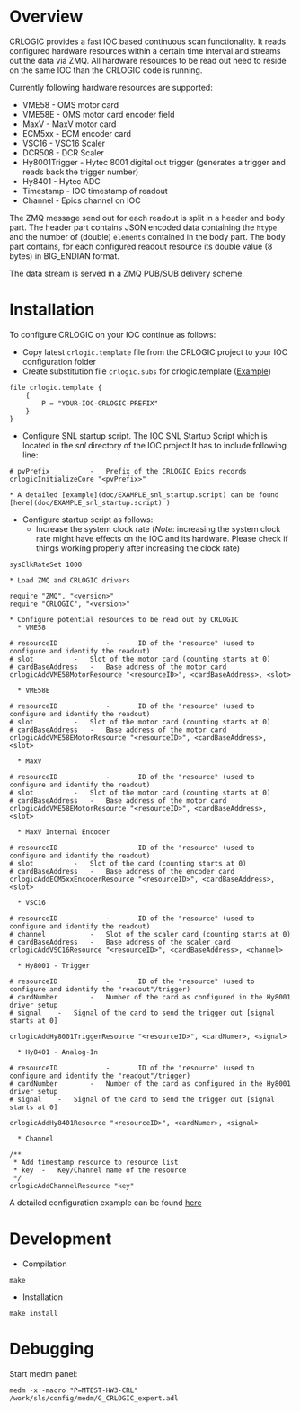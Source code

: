 # Overview
CRLOGIC provides a fast IOC based continuous scan functionality. It reads configured hardware resources within a certain
time interval and streams out the data via ZMQ. All hardware resources to be read out need to reside on the same IOC than the CRLOGIC code is running.


Currently following hardware resources are supported:

  * VME58 - OMS motor card
  * VME58E - OMS motor card encoder field
  * MaxV - MaxV motor card
  * ECM5xx - ECM encoder card
  * VSC16 - VSC16 Scaler
  * DCR508 - DCR Scaler
  * Hy8001Trigger - Hytec 8001 digital out trigger (generates a trigger and reads back the trigger number)
  * Hy8401 - Hytec ADC
  * Timestamp - IOC timestamp of readout
  * Channel - Epics channel on IOC 

The ZMQ message send out for each readout is split in a header and body part. The header part contains JSON encoded data containing the `htype` and the number of (double) `elements`
contained in the body part. The body part contains, for each configured readout resource its double value (8 bytes) in BIG_ENDIAN format.

The data stream is served in a ZMQ PUB/SUB delivery scheme.


# Installation
To configure CRLOGIC on your IOC continue as follows:

  * Copy latest `crlogic.template` file from the CRLOGIC project to your IOC configuration folder
  * Create substitution file `crlogic.subs` for crlogic.template ([Example](doc/EXAMPLE_crlogic.subs))
 
```
file crlogic.template {
	{
		P = "YOUR-IOC-CRLOGIC-PREFIX"
	} 
} 
```

  * Configure SNL startup script. The IOC SNL Startup Script which is located in the *snl* directory of the IOC project.It has to include following line:

```
# pvPrefix			-	Prefix of the CRLOGIC Epics records
crlogicInitializeCore "<pvPrefix>"
```
  
    * A detailed [example](doc/EXAMPLE_snl_startup.script) can be found [here](doc/EXAMPLE_snl_startup.script) )

  * Configure startup script as follows:
    * Increase the system clock rate (*Note*: increasing the system clock rate might have effects on the IOC and its hardware. Please check if things working properly after increasing the clock rate)
    
```
sysClkRateSet 1000
```
    
    * Load ZMQ and CRLOGIC drivers
    
```
require "ZMQ", "<version>"
require "CRLOGIC", "<version>"
```
    
    * Configure potential resources to be read out by CRLOGIC
      * VME58
      
```
# resourceID            -       ID of the "resource" (used to configure and identify the readout)
# slot			-	Slot of the motor card (counting starts at 0)
# cardBaseAddress	-	Base address of the motor card
crlogicAddVME58MotorResource "<resourceID>", <cardBaseAddress>, <slot>
```
      
      * VME58E
      
```
# resourceID            -       ID of the "resource" (used to configure and identify the readout)
# slot			-	Slot of the motor card (counting starts at 0)
# cardBaseAddress	-	Base address of the motor card
crlogicAddVME58EMotorResource "<resourceID>", <cardBaseAddress>, <slot>
```
      
      * MaxV
      
```
# resourceID            -       ID of the "resource" (used to configure and identify the readout)
# slot			-	Slot of the motor card (counting starts at 0)
# cardBaseAddress	-	Base address of the motor card
crlogicAddVME58EMotorResource "<resourceID>", <cardBaseAddress>, <slot>
```
      * MaxV Internal Encoder
      
```
# resourceID            -       ID of the "resource" (used to configure and identify the readout)
# slot			-	Slot of the card (counting starts at 0)
# cardBaseAddress	-	Base address of the encoder card
crlogicAddECM5xxEncoderResource "<resourceID>", <cardBaseAddress>, <slot>
```

      * VSC16
      
```
# resourceID            -       ID of the "resource" (used to configure and identify the readout)
# channel			-	Slot of the scaler card (counting starts at 0)
# cardBaseAddress	-	Base address of the scaler card
crlogicAddVSC16Resource "<resourceID>", <cardBaseAddress>, <channel>
```

      * Hy8001 - Trigger
      
```
# resourceID            -       ID of the "resource" (used to configure and identify the "readout"/trigger)
# cardNumber		-	Number of the card as configured in the Hy8001 driver setup
# signal	-	Signal of the card to send the trigger out [signal starts at 0]

crlogicAddHy8001TriggerResource "<resourceID>", <cardNumer>, <signal>
```

      * Hy8401 - Analog-In
      
```
# resourceID            -       ID of the "resource" (used to configure and identify the "readout"/trigger)
# cardNumber		-	Number of the card as configured in the Hy8001 driver setup
# signal	-	Signal of the card to send the trigger out [signal starts at 0]

crlogicAddHy8401Resource "<resourceID>", <cardNumer>, <signal>
```
      
      * Channel
      
```
/**
 * Add timestamp resource to resource list
 * key	-	Key/Channel name of the resource
 */
crlogicAddChannelResource "key"
```

A detailed configuration example can be found [here](doc/EXAMPLE_startup.script)

# Development


* Compilation

```
make
```

* Installation

```
make install
```

# Debugging
Start medm panel:
```
medm -x -macro "P=MTEST-HW3-CRL" /work/sls/config/medm/G_CRLOGIC_expert.adl
```

